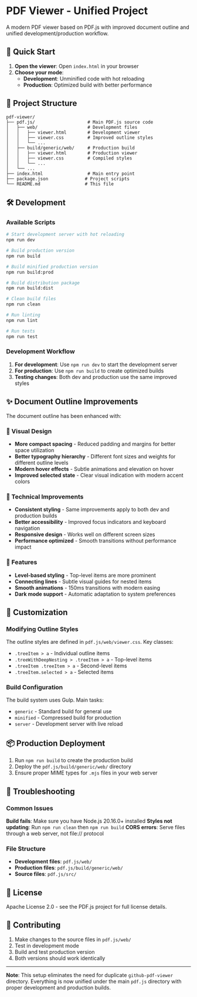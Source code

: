 # PDF Viewer - Unified Project

A modern PDF viewer based on PDF.js with improved document outline and unified development/production workflow.

## 🚀 Quick Start

1. **Open the viewer**: Open `index.html` in your browser
2. **Choose your mode**:
   - **Development**: Unminified code with hot reloading
   - **Production**: Optimized build with better performance

## 📁 Project Structure

```
pdf-viewer/
├── pdf.js/                    # Main PDF.js source code
│   ├── web/                   # Development files
│   │   ├── viewer.html        # Development viewer
│   │   ├── viewer.css         # Improved outline styles
│   │   └── ...
│   ├── build/generic/web/     # Production build
│   │   ├── viewer.html        # Production viewer
│   │   ├── viewer.css         # Compiled styles
│   │   └── ...
│   └── ...
├── index.html                 # Main entry point
├── package.json              # Project scripts
└── README.md                 # This file
```

## 🛠️ Development

### Available Scripts

```bash
# Start development server with hot reloading
npm run dev

# Build production version
npm run build

# Build minified production version
npm run build:prod

# Build distribution package
npm run build:dist

# Clean build files
npm run clean

# Run linting
npm run lint

# Run tests
npm run test
```

### Development Workflow

1. **For development**: Use `npm run dev` to start the development server
2. **For production**: Use `npm run build` to create optimized builds
3. **Testing changes**: Both dev and production use the same improved styles

## ✨ Document Outline Improvements

The document outline has been enhanced with:

### 🎨 Visual Design
- **More compact spacing** - Reduced padding and margins for better space utilization
- **Better typography hierarchy** - Different font sizes and weights for different outline levels
- **Modern hover effects** - Subtle animations and elevation on hover
- **Improved selected state** - Clear visual indication with modern accent colors

### 🔧 Technical Improvements
- **Consistent styling** - Same improvements apply to both dev and production builds
- **Better accessibility** - Improved focus indicators and keyboard navigation
- **Responsive design** - Works well on different screen sizes
- **Performance optimized** - Smooth transitions without performance impact

### 📱 Features
- **Level-based styling** - Top-level items are more prominent
- **Connecting lines** - Subtle visual guides for nested items
- **Smooth animations** - 150ms transitions with modern easing
- **Dark mode support** - Automatic adaptation to system preferences

## 🔧 Customization

### Modifying Outline Styles

The outline styles are defined in `pdf.js/web/viewer.css`. Key classes:

- `.treeItem > a` - Individual outline items
- `.treeWithDeepNesting > .treeItem > a` - Top-level items
- `.treeItem .treeItem > a` - Second-level items
- `.treeItem.selected > a` - Selected items

### Build Configuration

The build system uses Gulp. Main tasks:
- `generic` - Standard build for general use
- `minified` - Compressed build for production
- `server` - Development server with live reload

## 📦 Production Deployment

1. Run `npm run build` to create the production build
2. Deploy the `pdf.js/build/generic/web/` directory
3. Ensure proper MIME types for `.mjs` files in your web server

## 🐛 Troubleshooting

### Common Issues

**Build fails**: Make sure you have Node.js 20.16.0+ installed
**Styles not updating**: Run `npm run clean` then `npm run build`
**CORS errors**: Serve files through a web server, not file:// protocol

### File Structure

- **Development files**: `pdf.js/web/`
- **Production files**: `pdf.js/build/generic/web/`
- **Source files**: `pdf.js/src/`

## 📄 License

Apache License 2.0 - see the PDF.js project for full license details.

## 🤝 Contributing

1. Make changes to the source files in `pdf.js/web/`
2. Test in development mode
3. Build and test production version
4. Both versions should work identically

---

**Note**: This setup eliminates the need for duplicate `github-pdf-viewer` directory. Everything is now unified under the main `pdf.js` directory with proper development and production builds. 